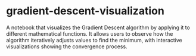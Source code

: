 # gradient-descent-visualization
A notebook that visualizes the Gradient Descent algorithm by applying it to different mathematical functions. It allows users to observe how the algorithm iteratively adjusts values to find the minimum, with interactive visualizations showing the convergence process.
